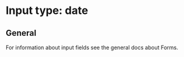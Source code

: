 # Input type: date

## General

For information about input fields see the general docs about Forms.

